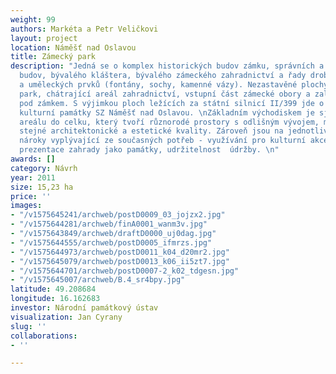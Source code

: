 ```yaml
---
weight: 99
authors: Markéta a Petr Veličkovi
layout: project
location: Náměšť nad Oslavou
title: Zámecký park
description: "Jedná se o komplex historických budov zámku, správních a hospodářských
  budov, bývalého kláštera, bývalého zámeckého zahradnictví a řady drobných staveb
  a uměleckých prvků (fontány, sochy, kamenné vázy). Nezastavěné plochy tvoří zámecký
  park, chátrající areál zahradnictví, vstupní část zámecké obory a zalesněný svah
  pod zámkem. S výjimkou ploch ležících za státní silnicí II/399 jde o areál národní
  kulturní památky SZ Náměšť nad Oslavou. \nZákladním východiskem je sjednocení celého
  areálu do celku, který tvoří různorodé prostory s odlišným vývojem, mající však
  stejné architektonické a estetické kvality. Zároveň jsou na jednotlivé celky kladeny
  nároky vyplývající ze současných potřeb - využívání pro kulturní akce a výstavy,
  prezentace zahrady jako památky, udržitelnost  údržby. \n"
awards: []
category: Návrh
year: 2011
size: 15,23 ha
price: ''
images:
- "/v1575645241/archweb/postD0009_03_jojzx2.jpg"
- "/v1575644281/archweb/finA0001_wanm3v.jpg"
- "/v1575643849/archweb/draftD0000_uj0dag.jpg"
- "/v1575644555/archweb/postD0005_ifmrzs.jpg"
- "/v1575644973/archweb/postD0011_k04_d20mr2.jpg"
- "/v1575645079/archweb/postD0013_k06_ii5zt7.jpg"
- "/v1575644701/archweb/postD0007-2_k02_tdgesn.jpg"
- "/v1575645007/archweb/B.4_sr4bpy.jpg"
latitude: 49.208684
longitude: 16.162683
investor: Národní památkový ústav
visualization: Jan Cyrany
slug: ''
collaborations:
- ''

---
```

